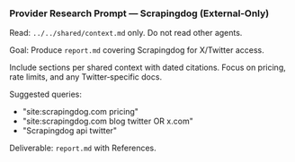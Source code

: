 ### Provider Research Prompt — Scrapingdog (External‑Only)

Read: `../../shared/context.md` only. Do not read other agents.

Goal: Produce `report.md` covering Scrapingdog for X/Twitter access.

Include sections per shared context with dated citations. Focus on pricing, rate limits, and any Twitter‑specific docs.

Suggested queries:
- "site:scrapingdog.com pricing"
- "site:scrapingdog.com blog twitter OR x.com"
- "Scrapingdog api twitter"

Deliverable: `report.md` with References.


